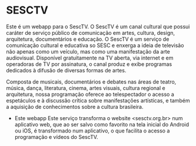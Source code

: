 # SESCTV
Este é um webapp para o SescTV. O SescTV é um canal cultural que possui caráter de serviço público de comunicação em artes, cultura, design, arquitetura, documentários e educação. O SescTV é um serviço de comunicação cultural e educativa so SESC e enxerga a ideia de televisão não apenas como um veículo, mas como uma manifestação da arte audiovisual. Disponível gratuitamente na TV aberta, via internet e em operadoras de TV por assinatura, o canal produz e exibe programas dedicados à difusão de diversas formas de artes.

Composta de musicais, documentários e debates nas áreas de teatro, música, dança, literatura, cinema, artes visuais, cultura regional e arquitetura, nossa programação oferece ao telespectador o acesso a espetáculos e à discussão crítica sobre manifestações artísticas, e também a aquisição de conhecimentos sobre a cultura brasileira.

- Este webapp
Este serviço transforma o website <sesctv.org.br> num aplicativo web, que ao ser salvo como favorito na tela inicial do Android ou iOS, é transformado num aplicativo, o que facilita o acesso a programação e vídeos do SescTV.